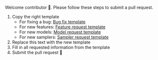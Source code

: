 Welcome contributor 👋. Please follow these steps to submit a pull request.

1. Copy the right template
   - For fixing a bug: [Bug fix template](https://raw.githubusercontent.com/mali-git/POEM_develop/master/.github/PULL_REQUEST_TEMPLATE/new_model.md?)
   - For new features: [Feature request template](https://raw.githubusercontent.com/mali-git/POEM_develop/master/.github/PULL_REQUEST_TEMPLATE/feature_change.md)
   - For new models: [Model request template](https://raw.githubusercontent.com/mali-git/POEM_develop/master/.github/PULL_REQUEST_TEMPLATE/new_model.md)
   - For new samplers: [Sampler request template](https://raw.githubusercontent.com/mali-git/POEM_develop/master/.github/PULL_REQUEST_TEMPLATE/new_sampler.md)
2. Replace this text with the new template
3. Fill in all requested information from the template
4. Submit the pull request 🎉